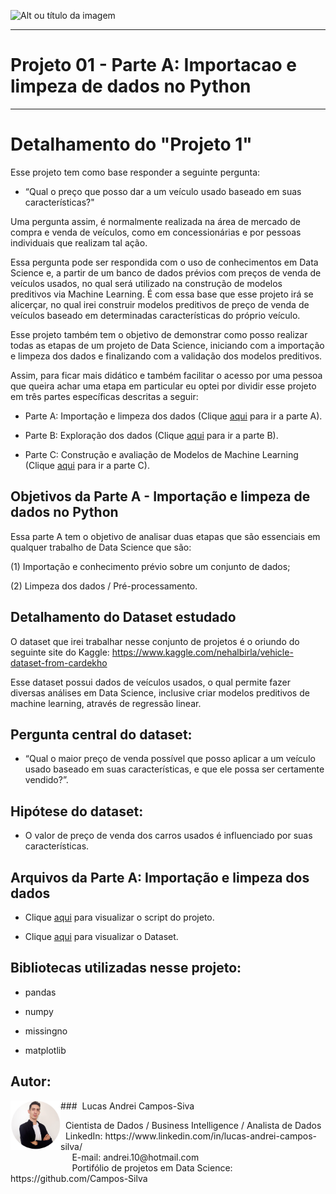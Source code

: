 
![Alt ou título da imagem](https://raw.githubusercontent.com/Campos-Silva/Projeto_01_Parte_A_Importacao-e-limpeza-de-dados-no-Python/main/imagem_de_apresentacao_v_2.png)

________________________________________________________________________________________________________________________________________________

# Projeto 01 - Parte A: Importacao e limpeza de dados no Python

________________________________________________________________________________________________________________________________________________

# Detalhamento do "Projeto 1"

Esse projeto tem como base responder a seguinte pergunta:

- “Qual o preço que posso dar a um veículo usado baseado em suas características?"

Uma pergunta assim, é normalmente realizada na área de mercado de compra e venda de veículos, como em concessionárias e por pessoas individuais que realizam tal ação.

Essa pergunta pode ser respondida com o uso de conhecimentos em Data Science e, a partir de um banco de dados prévios com preços de venda de veículos usados, no qual será utilizado na construção de modelos preditivos via Machine Learning. É com essa base que esse projeto irá se alicerçar, no qual irei construir modelos preditivos de preço de venda de veículos baseado em determinadas características do próprio veículo. 

Esse projeto também tem o objetivo de demonstrar como posso realizar todas as etapas de um projeto de Data Science, iniciando com a importação e limpeza dos dados e finalizando com a validação dos modelos preditivos.

Assim, para ficar mais didático e também facilitar o acesso por uma pessoa que queira achar uma etapa em particular eu optei por dividir esse projeto em três partes específicas descritas a seguir:

- Parte A: Importação e limpeza dos dados (Clique [aqui](https://github.com/Campos-Silva/Projeto_01_Parte_A_Importacao-e-limpeza-de-dados-no-Python) para ir a parte A).

- Parte B: Exploração dos dados (Clique [aqui](https://github.com/Campos-Silva/Projeto_01_Parte_B_Exploracao_de_dados_no_Python) para ir a parte B).

- Parte C: Construção e avaliação de Modelos de Machine Learning (Clique [aqui](https://github.com/Campos-Silva/Projeto_01_Parte_C_Modelos_de_Machine_Learning_no_Python) para ir a parte C).


## Objetivos da Parte A - Importação e limpeza de dados no Python

Essa parte A tem o objetivo de analisar duas etapas que são essenciais em qualquer trabalho de Data Science que são:
 
(1) Importação e conhecimento prévio sobre um conjunto de dados;

(2) Limpeza dos dados / Pré-processamento.



## Detalhamento do Dataset estudado

O dataset que irei trabalhar nesse conjunto de projetos é o oriundo do seguinte site do Kaggle: https://www.kaggle.com/nehalbirla/vehicle-dataset-from-cardekho

Esse dataset possui dados de veículos usados, o qual permite fazer diversas análises em Data Science, inclusive criar modelos preditivos de machine learning, através de regressão linear.

## Pergunta central do dataset:

- “Qual o maior preço de venda possível que posso aplicar a um veículo usado baseado em suas características, e que ele possa ser certamente vendido?”.

## Hipótese do dataset:

- O valor de preço de venda dos carros usados é influenciado por suas características. 

## Arquivos da Parte A: Importação e limpeza dos dados 

- Clique [aqui](https://github.com/Campos-Silva/Projeto_01_Parte_A_Importacao-e-limpeza-de-dados-no-Python/blob/main/Projeto_01_Parte_A_Importa%C3%A7%C3%A3o_e_limpeza_de_dados_no_Python.ipynb) para visualizar o script do projeto.

- Clique [aqui](https://github.com/Campos-Silva/Projeto-01-Importacao-e-limpeza-de-dados-no-Python/blob/main/Car%20details%20v3.csv) para visualizar o Dataset.

## Bibliotecas utilizadas nesse projeto:

- pandas

- numpy

- missingno

- matplotlib

## Autor:

<img  src="https://raw.githubusercontent.com/Campos-Silva/Campos-Silva/main/perfil_lucas_andrei_campos_silva.png" width="80" alt="cognitiveclass.ai logo" align="left" /> 

###&nbsp;&nbsp;Lucas Andrei Campos-Siva

<p>
&nbsp;&nbsp;Cientista de Dados / Business Intelligence / Analista de Dados<br/>
&nbsp;&nbsp;LinkedIn: https://www.linkedin.com/in/lucas-andrei-campos-silva/<br/>
&nbsp;&nbsp;&nbsp;&nbsp;&nbsp;&nbsp;&nbsp;&nbsp;&nbsp;&nbsp;&nbsp;&nbsp;&nbsp;&nbsp;&nbsp;&nbsp;&nbsp;&nbsp;&nbsp;&nbsp;&nbsp;&nbsp;&nbsp;&nbsp;&nbsp;E-mail: andrei.10@hotmail.com<br/>
&nbsp;&nbsp;&nbsp;&nbsp;&nbsp;&nbsp;&nbsp;&nbsp;&nbsp;&nbsp;&nbsp;&nbsp;&nbsp;&nbsp;&nbsp;&nbsp;&nbsp;&nbsp;&nbsp;&nbsp;&nbsp;&nbsp;&nbsp;&nbsp;&nbsp;Portifólio de projetos em Data Science: https://github.com/Campos-Silva
</p>
